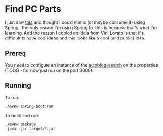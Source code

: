 # Find PC Parts

I just saw [this](https://github.com/ViniciusLovato/autoblog-search) and thought I could mimic (or maybe consume it) using Spring.
The only reason I'm using Spring for this is because that's what I'm learning.
And the reason I copied an ideia from Vini Lovato is that it's difficult to have cool ideas and this looks like a cool (and public) idea. 

## Prereq

You need to configure an instance of the [autoblog-search](https://github.com/ViniciusLovato/autoblog-search) on the properties (TODO - for now just run on the port 3000).

## Running

To run: 
```
./mvnw spring-boot:run
```

To build and run:
```
./mvnw package
 java -jar target/*.jar
```
